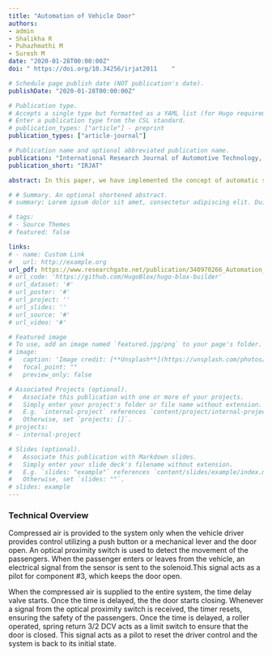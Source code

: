 ```yaml
---
title: "Automation of Vehicle Door"
authors:
- admin
- Shalikha R
- Puhazhmathi M
- Suresh M
date: "2020-01-28T00:00:00Z"
doi: " https://doi.org/10.34256/irjat2011    "

# Schedule page publish date (NOT publication's date).
publishDate: "2020-01-28T00:00:00Z"

# Publication type.
# Accepts a single type but formatted as a YAML list (for Hugo requirements).
# Enter a publication type from the CSL standard.
# publication_types: ["article"] - preprint
publication_types: ["article-journal"]

# Publication name and optional abbreviated publication name.
publication: "International Research Journal of Automotive Technology, Maple Tree Journals"
publication_short: "IRJAT"

abstract: In this paper, we have implemented the concept of automatic sliding door in public transport focusing on the safety of the passengers. The objective is to design a simple, effective and economic automatic sliding door system. Pneumatic cylinders, direction control valves and optical proximity sensor has been used to design the circuit. 

# # Summary. An optional shortened abstract.
# summary: Lorem ipsum dolor sit amet, consectetur adipiscing elit. Duis posuere tellus ac convallis placerat. Proin tincidunt magna sed ex sollicitudin condimentum.

# tags:
# - Source Themes
# featured: false

links:
# - name: Custom Link
#   url: http://example.org
url_pdf: https://www.researchgate.net/publication/340970266_Automation_of_Vehicle_Door
# url_code: 'https://github.com/HugoBlox/hugo-blox-builder'
# url_dataset: '#'
# url_poster: '#'
# url_project: ''
# url_slides: ''
# url_source: '#'
# url_video: '#'

# Featured image
# To use, add an image named `featured.jpg/png` to your page's folder. 
# image:
#   caption: 'Image credit: [**Unsplash**](https://unsplash.com/photos/s9CC2SKySJM)'
#   focal_point: ""
#   preview_only: false

# Associated Projects (optional).
#   Associate this publication with one or more of your projects.
#   Simply enter your project's folder or file name without extension.
#   E.g. `internal-project` references `content/project/internal-project/index.md`.
#   Otherwise, set `projects: []`.
# projects:
# - internal-project

# Slides (optional).
#   Associate this publication with Markdown slides.
#   Simply enter your slide deck's filename without extension.
#   E.g. `slides: "example"` references `content/slides/example/index.md`.
#   Otherwise, set `slides: ""`.
# slides: example
---
```


<!-- {{% callout note %}}
Create your slides in Markdown - click the *Slides* button to check out the example.
{{% /callout %}}

Add the publication's **full text** or **supplementary notes** here. You can use rich formatting such as including [code, math, and images](https://docs.hugoblox.com/content/writing-markdown-latex/). -->

### Technical Overview
Compressed air is provided to the system only when the vehicle driver provides control utilizing a push button or a mechanical lever and the door open. An optical proximity switch is used to detect the movement of the passengers. When the passenger enters or leaves from the vehicle, an electrical signal from the sensor is sent to the solenoid.This signal acts as a pilot for component #3, which keeps the door open.  

When the compressed air is supplied to the entire system, the time delay valve starts. Once the time is delayed, the the door starts closing. Whenever a signal from the optical proximity switch is received, the timer resets, ensuring the safety of the passengers. Once the time is delayed, a roller operated, spring return 3/2 DCV acts as a limit switch to ensure that the door is closed. This signal acts as a pilot to reset the driver control and the system is back to its initial state.
